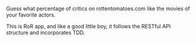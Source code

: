 Guess what percentage of critics on rottentomatoes.com like the movies of your favorite actors.

This is RoR app, and like a good little boy, it follows the RESTful API structure and incorporates TDD.